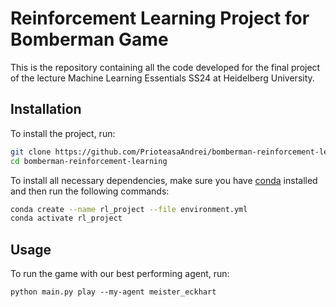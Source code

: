 # Reinforcement Learning Project for Bomberman Game

This is the repository containing all the code developed for the final project of the lecture Machine Learning Essentials SS24 at Heidelberg University.

## Installation

To install the project, run:
```bash
git clone https://github.com/PrioteasaAndrei/bomberman-reinforcement-learning.git
cd bomberman-reinforcement-learning
```
To install all necessary dependencies, make sure you have [conda](https://docs.anaconda.com/miniconda/) installed and then run the following commands:

```bash
conda create --name rl_project --file environment.yml
conda activate rl_project
```

## Usage

To run the game with our best performing agent, run:
```
python main.py play --my-agent meister_eckhart
```